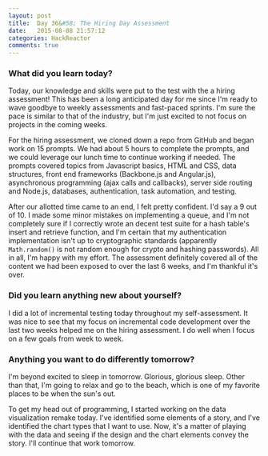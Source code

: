 ```yaml
---
layout: post
title:  Day 36&#58; The Hiring Day Assessment
date:   2015-08-08 21:57:12
categories: HackReactor
comments: true
---
```



### What did you learn today?

Today, our knowledge and skills were put to the test with the a hiring assessment! This has been a long anticipated day for me since I'm ready to wave goodbye to weekly assessments and fast-paced sprints. I'm sure the pace is similar to that of the industry, but I'm just excited to not focus on projects in the coming weeks.

For the hiring assessment, we cloned down a repo from GitHub and began work on 15 prompts. We had about 5 hours to complete the prompts, and we could leverage our lunch time to continue working if needed. The prompts covered topics from Javascript basics, HTML and CSS, data structures, front end frameworks (Backbone.js and Angular.js), asynchronous programming (ajax calls and callbacks), server side routing and Node.js, databases, authentication, task automation, and testing.

After our allotted time came to an end, I felt pretty confident. I'd say a 9 out of 10. I made some minor mistakes on implementing a queue, and I'm not completely sure if I correctly wrote an decent test suite for a hash table's insert and retrieve function, and I'm certain that my authentication implementation isn't up to cryptographic standards (apparently `Math.random()` is not random enough for crypto and hashing passwords). All in all, I'm happy with my effort. The assessment definitely covered all of the content we had been exposed to over the last 6 weeks, and I'm thankful it's over.


### Did you learn anything new about yourself?

I did a lot of incremental testing today throughout my self-assessment. It was nice to see that my focus on incremental code development over the last two weeks helped me on the hiring assessment. I do well when I focus on a few goals from week to week.

### Anything you want to do differently tomorrow?

I'm beyond excited to sleep in tomorrow. Glorious, glorious sleep. Other than that, I'm going to relax and go to the beach, which is one of my favorite places to be when the sun's out.

To get my head out of programming, I started working on the data visualization remake today. I've identified some elements of a story, and I've identified the chart types that I want to use. Now, it's a matter of playing with the data and seeing if the design and the chart elements convey the story. I'll continue that work tomorrow.

